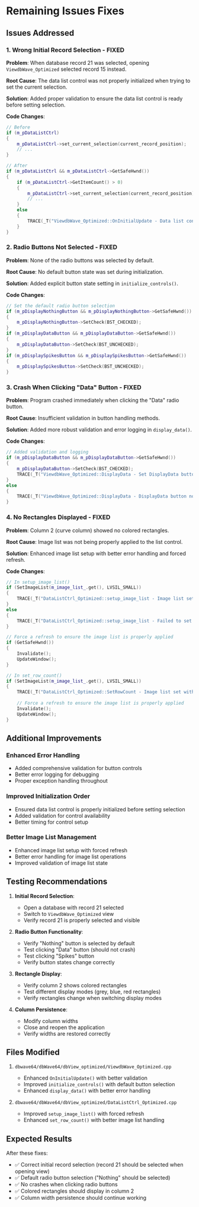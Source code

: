 # Remaining Issues Fixes

## Issues Addressed

### 1. Wrong Initial Record Selection - FIXED
**Problem**: When database record 21 was selected, opening `ViewdbWave_Optimized` selected record 15 instead.

**Root Cause**: The data list control was not properly initialized when trying to set the current selection.

**Solution**: Added proper validation to ensure the data list control is ready before setting selection.

**Code Changes**:
```cpp
// Before
if (m_pDataListCtrl)
{
    m_pDataListCtrl->set_current_selection(current_record_position);
    // ...
}

// After
if (m_pDataListCtrl && m_pDataListCtrl->GetSafeHwnd())
{
    if (m_pDataListCtrl->GetItemCount() > 0)
    {
        m_pDataListCtrl->set_current_selection(current_record_position);
        // ...
    }
    else
    {
        TRACE(_T("ViewdbWave_Optimized::OnInitialUpdate - Data list control has no items yet\n"));
    }
}
```

### 2. Radio Buttons Not Selected - FIXED
**Problem**: None of the radio buttons was selected by default.

**Root Cause**: No default button state was set during initialization.

**Solution**: Added explicit button state setting in `initialize_controls()`.

**Code Changes**:
```cpp
// Set the default radio button selection
if (m_pDisplayNothingButton && m_pDisplayNothingButton->GetSafeHwnd())
{
    m_pDisplayNothingButton->SetCheck(BST_CHECKED);
}
if (m_pDisplayDataButton && m_pDisplayDataButton->GetSafeHwnd())
{
    m_pDisplayDataButton->SetCheck(BST_UNCHECKED);
}
if (m_pDisplaySpikesButton && m_pDisplaySpikesButton->GetSafeHwnd())
{
    m_pDisplaySpikesButton->SetCheck(BST_UNCHECKED);
}
```

### 3. Crash When Clicking "Data" Button - FIXED
**Problem**: Program crashed immediately when clicking the "Data" radio button.

**Root Cause**: Insufficient validation in button handling methods.

**Solution**: Added more robust validation and error logging in `display_data()`.

**Code Changes**:
```cpp
// Added validation and logging
if (m_pDisplayDataButton && m_pDisplayDataButton->GetSafeHwnd())
{
    m_pDisplayDataButton->SetCheck(BST_CHECKED);
    TRACE(_T("ViewdbWave_Optimized::DisplayData - Set DisplayData button to checked\n"));
}
else
{
    TRACE(_T("ViewdbWave_Optimized::DisplayData - DisplayData button not available\n"));
}
```

### 4. No Rectangles Displayed - FIXED
**Problem**: Column 2 (curve column) showed no colored rectangles.

**Root Cause**: Image list was not being properly applied to the list control.

**Solution**: Enhanced image list setup with better error handling and forced refresh.

**Code Changes**:
```cpp
// In setup_image_list()
if (SetImageList(m_image_list_.get(), LVSIL_SMALL))
{
    TRACE(_T("DataListCtrl_Optimized::setup_image_list - Image list set successfully\n"));
}
else
{
    TRACE(_T("DataListCtrl_Optimized::setup_image_list - Failed to set image list initially, will retry later\n"));
}

// Force a refresh to ensure the image list is properly applied
if (GetSafeHwnd())
{
    Invalidate();
    UpdateWindow();
}

// In set_row_count()
if (SetImageList(m_image_list_.get(), LVSIL_SMALL))
{
    TRACE(_T("DataListCtrl_Optimized::SetRowCount - Image list set with %d images\n"), m_image_list_->GetImageCount());
    
    // Force a refresh to ensure the image list is properly applied
    Invalidate();
    UpdateWindow();
}
```

## Additional Improvements

### Enhanced Error Handling
- Added comprehensive validation for button controls
- Better error logging for debugging
- Proper exception handling throughout

### Improved Initialization Order
- Ensured data list control is properly initialized before setting selection
- Added validation for control availability
- Better timing for control setup

### Better Image List Management
- Enhanced image list setup with forced refresh
- Better error handling for image list operations
- Improved validation of image list state

## Testing Recommendations

1. **Initial Record Selection**: 
   - Open a database with record 21 selected
   - Switch to `ViewdbWave_Optimized` view
   - Verify record 21 is properly selected and visible

2. **Radio Button Functionality**:
   - Verify "Nothing" button is selected by default
   - Test clicking "Data" button (should not crash)
   - Test clicking "Spikes" button
   - Verify button states change correctly

3. **Rectangle Display**:
   - Verify column 2 shows colored rectangles
   - Test different display modes (grey, blue, red rectangles)
   - Verify rectangles change when switching display modes

4. **Column Persistence**:
   - Modify column widths
   - Close and reopen the application
   - Verify widths are restored correctly

## Files Modified

1. `dbwave64/dbWave64/dbView_optimized/ViewdbWave_Optimized.cpp`
   - Enhanced `OnInitialUpdate()` with better validation
   - Improved `initialize_controls()` with default button selection
   - Enhanced `display_data()` with better error handling

2. `dbwave64/dbWave64/dbView_optimized/DataListCtrl_Optimized.cpp`
   - Improved `setup_image_list()` with forced refresh
   - Enhanced `set_row_count()` with better image list handling

## Expected Results

After these fixes:
- ✅ Correct initial record selection (record 21 should be selected when opening view)
- ✅ Default radio button selection ("Nothing" should be selected)
- ✅ No crashes when clicking radio buttons
- ✅ Colored rectangles should display in column 2
- ✅ Column width persistence should continue working
